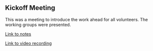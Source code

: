 ## Kickoff Meeting
This was a meeting to introduce the work ahead for all volunteers. The working groups were presented.

[Link to notes](https://docs.google.com/document/d/1FBO6XK6cQU5D3od8rXrCQVtXqLeMVUTQMUgPu169Cek/edit)

[Link to video recording](https://zoom.us/recording/play/fJ77i0ueRIVC5WzVM7XEdVKAWMPt5lSFJs55JSJBIEqC17tgPZPC_uc5IWGr0VtQ)
